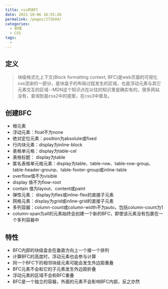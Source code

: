 ```yaml
---
title: css的BFC
date: 2021-10-06 16:55:26
permalink: /pages/272b44/
categories:
  - 前端
  - CSS
tags:
  - 
---
```

## 定义
> 块级格式化上下文(Block formatting context, BFC)是web页面的可视化css渲染的一部分，是块盒子的布局过程发生的区域，也是浮动元素与其它元素交互的区域--MDN这个知识点在以往的知识里是确实有的，很多网站没有，查询到是css2中的提案，在css3中普及。

## 创建BFC
* 根元素
* 浮动元素：float不为none
* 绝对定位元素：position为absolute或fixed
* 行内块元素：display为inline-block
* 表格单元格：display为table-cel
* 表格标题： display为table
* 匿名表格单元格元素：display为table、table-row、table-row-group、table-header-grounp、table-footer-group或inline-table
* overflow值不为visible
* display 值不为flow-root
* contain 值为layout、content或paint
* 弹性元素： display为flex或inline-flex的直接子元素
* 网格元素：display为grid或inline-grid的直接子元素
* 多列容器：column-count或column-width不为auto，包括column-count为1
* column-span为all的元素始终会创建一个新的BFC，即使该元素没有包裹在一个多列容器中

## 特性
* BFC内部的块级盒会在垂直方向上一个接一个排列
* 计算BFC的高度时，浮动元素也会参与计算
* 同一个BFC下的相邻块级元素可能会发生外边距重叠 
* BFC元素不会和它的子元素发生外边距折叠
* 浮动元素的区域不会和BFC重叠
* BFC是一个独立的容器，外面的元素不会影响BFC内部，反之亦然